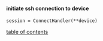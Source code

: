 
#### initiate ssh connection to device

```
session = ConnectHandler(**device)

```

[table of contents](#table-of-contents)

